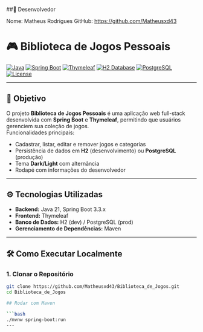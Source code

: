 ##👤 Desenvolvedor

Nome: Matheus Rodrigues
GitHub: https://github.com/Matheusxd43

# 🎮 Biblioteca de Jogos Pessoais

[![Java](https://img.shields.io/badge/Java-21-blue?logo=java)](https://www.java.com/)
[![Spring Boot](https://img.shields.io/badge/SpringBoot-3.3.x-brightgreen?logo=spring)](https://spring.io/projects/spring-boot)
[![Thymeleaf](https://img.shields.io/badge/Thymeleaf-3.1-orange?logo=thymeleaf)](https://www.thymeleaf.org/)
[![H2 Database](https://img.shields.io/badge/H2-Database-purple?logo=h2database)](https://www.h2database.com/)
[![PostgreSQL](https://img.shields.io/badge/PostgreSQL-15-blue?logo=postgresql)](https://www.postgresql.org/)
[![License](https://img.shields.io/badge/License-MIT-green)](LICENSE)

---

## 🎯 Objetivo

O projeto **Biblioteca de Jogos Pessoais** é uma aplicação web full-stack desenvolvida com **Spring Boot** e **Thymeleaf**, permitindo que usuários gerenciem sua coleção de jogos.  
Funcionalidades principais:

- Cadastrar, listar, editar e remover jogos e categorias  
- Persistência de dados em **H2** (desenvolvimento) ou **PostgreSQL** (produção)  
- Tema **Dark/Light** com alternância  
- Rodapé com informações do desenvolvedor  

---

## ⚙️ Tecnologias Utilizadas

- **Backend:** Java 21, Spring Boot 3.3.x  
- **Frontend:** Thymeleaf  
- **Banco de Dados:** H2 (dev) / PostgreSQL (prod)  
- **Gerenciamento de Dependências:** Maven  

---

## 🛠️ Como Executar Localmente

### 1. Clonar o Repositório

```bash
git clone https://github.com/Matheusxd43/Biblioteca_de_Jogos.git
cd Biblioteca_de_Jogos

## Rodar com Maven

```bash
./mvnw spring-boot:run
---

